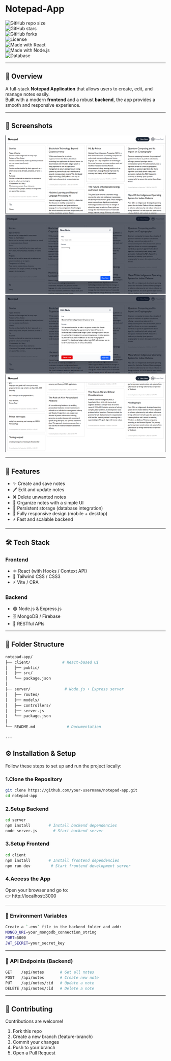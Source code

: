 # Notepad-App

![GitHub repo size](https://img.shields.io/github/repo-size/itz-Prince2022/notepad-app?color=blue)  
![GitHub stars](https://img.shields.io/github/stars/itz-Prince2022/notepad-app?style=social)  
![GitHub forks](https://img.shields.io/github/forks/itz-Prince2022/notepad-app?style=social)  
![License](https://img.shields.io/badge/License-MIT-green.svg)  
![Made with React](https://img.shields.io/badge/Made%20with-React-blue?logo=react)  
![Made with Node.js](https://img.shields.io/badge/Backend-Node.js-green?logo=node.js)  
![Database](https://img.shields.io/badge/Database-MongoDB-darkgreen?logo=mongodb)  

---

## 📌 Overview
A full-stack **Notepad Application** that allows users to create, edit, and manage notes easily.  
Built with a modern **frontend** and a robust **backend**, the app provides a smooth and responsive experience.  

---

## 📸 Screenshots

<div>
  <img src="./screenshots/3.png" alt="Notepad App Banner"/> 
  <img src="./screenshots/1.png" alt="Notepad App Banner"/>
  <img src="./screenshots/2.png" alt="Notepad App Banner"/>
  <img src="./screenshots/4.png" alt="Notepad App Banner"/>
</div>

---

## 🚀 Features
- ✨ Create and save notes  
- 🖊️ Edit and update notes  
- ❌ Delete unwanted notes  
- 📂 Organize notes with a simple UI  
- 🔄 Persistent storage (database integration)  
- 📱 Fully responsive design (mobile + desktop)  
- ⚡ Fast and scalable backend  

---

## 🛠️ Tech Stack

### Frontend
- ⚛️ React (with Hooks / Context API)  
- 🎨 Tailwind CSS / CSS3  
- ⚡ Vite / CRA  

### Backend
- 🟢 Node.js & Express.js  
- 🗄️ MongoDB / Firebase  
- 🔐 RESTful APIs  

---

## 📂 Folder Structure
```bash
notepad-app/
├── client/              # React-based UI
│   ├── public/            
│   ├── src/               
│   └── package.json       
│
├── server/               # Node.js + Express server
│   ├── routes/            
│   ├── models/            
│   ├── controllers/       
│   ├── server.js          
│   └── package.json       
│
└── README.md              # Documentation

---
```

## ⚙️ Installation & Setup

Follow these steps to set up and run the project locally:

### 1.Clone the Repository
```bash
git clone https://github.com/your-username/notepad-app.git
cd notepad-app
```

### 2.Setup Backend
```bash
cd server
npm install        # Install backend dependencies
node server.js       # Start backend server
```

### 3.Setup Frontend
```bash
cd client
npm install        # Install frontend dependencies
npm run dev         # Start frontend development server
```

### 4.Access the App
Open your browser and go to:  
👉 http://localhost:3000

---

### 🔑 Environment Variables
```bash
Create a `.env` file in the backend folder and add:
MONGO_URI=your_mongodb_connection_string
PORT=5000
JWT_SECRET=your_secret_key
```

---

### 📌 API Endpoints (Backend)
```bash
GET    /api/notes       # Get all notes
POST   /api/notes       # Create new note
PUT    /api/notes/:id   # Update a note
DELETE /api/notes/:id   # Delete a note
```

---

## 🤝 Contributing

Contributions are welcome!  
1. Fork this repo  
2. Create a new branch (feature-branch)  
3. Commit your changes
4. Push to your branch
5. Open a Pull Request
